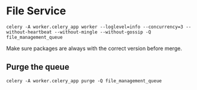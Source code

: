 # File Service
```commandline
celery -A worker.celery_app worker --loglevel=info --concurrency=3 --without-heartbeat --without-mingle --without-gossip -Q file_management_queue
```


Make sure packages are always with the correct version before merge.

## Purge the queue
```commandline
celery -A worker.celery_app purge -Q file_management_queue
```